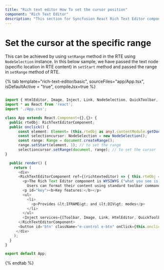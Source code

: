 ```yaml
---
title: "Rich text editor How To set the cursor position"
component: "Rich Text Editor"
description: "This section for Syncfusion React Rich Text Editor component explains on how to set the cursor postion at the specific range."
---
```


# Set the cursor at the specific range

This can be achieved by using `setRange` method in the RTE using `NodeSelection` instance. In this below sample, we have passed the text node (specific location in RTE content) in `setStart` method and passed the range in `setRange` method of RTE.

{% tab template="rich-text-editor/basic", sourceFiles="app/App.tsx", isDefaultActive = "true", compileJsx=true %}

```typescript

import { HtmlEditor, Image, Inject, Link, NodeSelection, QuickToolbar, RichTextEditorComponent, Toolbar } from '@syncfusion/ej2-react-richtexteditor';
import * as React from 'react';
import './App.css';

class App extends React.Component<{},{}> {
  public rteObj: RichTextEditorComponent;
  public onclick() {
      const element: Element= (this.rteObj as any).contentModule.getDocument().getElementById("key");
      const selectioncursor: NodeSelection = new NodeSelection();
      const range: Range = document.createRange();
      range.setStart(element, 1); // to set the range
      selectioncursor.setRange(document, range); // to set the cursor
}

  public render() {
    return (
      <div>
      <RichTextEditorComponent ref={(richtexteditor) => { this.rteObj = richtexteditor! }}>
        <p>The Rich Text Editor component is WYSIWYG ("what you see is what you get") editor that provides the best user experience to create and update the content.
          Users can format their content using standard toolbar commands.</p>
        <p id="key"><b>Key features:</b></p>
        <ul>
          <li>
            <p>Provides &lt;IFRAME&gt; and &lt;DIV&gt; modes</p>
          </li>
        </ul>
        <Inject services={[Toolbar, Image, Link, HtmlEditor, QuickToolbar]} />
      </RichTextEditorComponent>
      <button id='btn' className="e-control e-btn" onClick={this.onclick= this.onclick.bind(this)}> Set cursor position</button>
     </div>
    );
  }
}

export default App;

```

{% endtab %}
